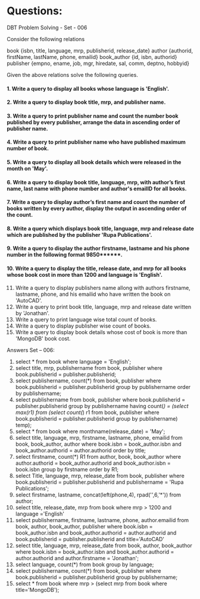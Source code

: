 # Questions:

DBT Problem Solving - Set - 006

Consider the following relations

book {isbn, title, language, mrp, publisherid, release_date}
author {authorid, firstName, lastName, phone, emailid} 
book_author {id, isbn, authorid} 
publisher {empno, ename, job, mgr, hiredate, sal, comm, deptno, hobbyid} 

Given the above relations solve the following queries.

#### 1. Write a query to display all books whose language is 'English'.
#### 2. Write a query to display book title, mrp, and publisher name.
#### 3. Write a query to print publisher name and count the number book published by every publisher, arrange the data in ascending order of publisher name.
#### 4. Write a query to print publisher name who have published maximum number of book.
#### 5. Write a query to display all book details which were released in the month on 'May'.
#### 6. Write a query to display book title, language, mrp, with author’s first name, last name with phone number and author's emailID for all books.
#### 7. Write a query to display author’s first name and count the number of books written by every author, display the output in ascending order of the count.
#### 8. Write a query which displays book title, language, mrp and release date which are published by the publisher 'Rupa Publications'.
#### 9. Write a query to display the author firstname, lastname and his phone number in the following format 9850******.
#### 10. Write a query to display the title, release date, and mrp for all books whose book cost in more than 1200 and language is 'English'.
11. Write a query to display publishers name allong with authors firstname, lastname, phone, and his emailid who have written the book on 'AutoCAD'.
12. Write a query to print book title, language, mrp and release date written by 'Jonathan'.
13. Write a query to print language wise total count of books.
14. Write a query to display publisher wise count of books.
15. Write a query to display book details whose cost of book is more than 'MongoDB' book cost.





Answers Set – 006:

1. select * from book where language = 'English';
2. select title, mrp, publishername from book, publisher where book.publisherid = publisher.publisherid;
3. select publishername, count(*) from book, publisher where book.publisherid = publisher.publisherid group by publishername order by publishername;
4. select publishername from book, publisher where book.publisherid = publisher.publisherid group by publishername having count(*) = (select max(r1) from (select count(*) r1 from book, publisher where book.publisherid = publisher.publisherid group by publishername) temp);
5. select * from book where monthname(release_date) = 'May';
6. select title, language, mrp, firstname, lastname, phone, emailid from book, book_author, author where book.isbn = book_author.isbn and book_author.authorid = author.authorid order by title;
7. select firstname, count(*) R1 from author, book, book_author where  author.authorid = book_author.authorid and book_author.isbn = book.isbn  group by firstname order by R1;
8. select Title, language, mrp, release_date from book, publisher where book.publisherid = publisher.publisherid and publishername = 'Rupa Publications';
9. select firstname, lastname, concat(left(phone,4), rpad('',6,'*')) from author;
10. select title, release_date, mrp from book where mrp > 1200 and language ='English'
11. select publishername, firstname, lastname, phone, author.emailid from book, author, book_author, publisher where book.isbn = book_author.isbn and book_author.authorid = author.authorid and book.publisherid = publisher.publisherid and title='AutoCAD'
12. select title, language, mrp, release_date from book, author, book_author where book.isbn = book_author.isbn and book_author.authorid = author.authorid and author.firstname = 'Jonathan';
13. select language, count(*) from book group by language;
14. select publishername, count(*) from book, publisher where book.publisherid = publisher.publisherid group by publishername;
15. select * from book where mrp > (select mrp from book where title='MongoDB');














